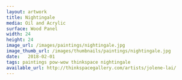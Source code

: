 ```yaml
---
layout: artwork
title: Nightingale
media: Oil and Acrylic
surface: Wood Panel
width: 24
height: 24
image_url: /images/paintings/nightingale.jpg
image_thumb_url: /images/thumbnails/paintings/nightingale.jpg
date:   2018-02-01
tags: paintings pow-wow thinkspace nightingale
available_url: http://thinkspacegallery.com/artists/jolene-lai/
---
```


